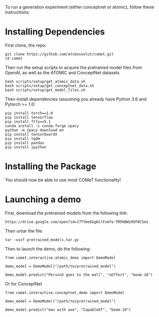 To run a generation experiment (either conceptnet or atomic), follow these instructions:


<h1>Installing Dependencies</h1>

First clone, the repo:

```
git clone https://github.com/atcbosselut/comet.git
cd comet
```

Then run the setup scripts to acquire the pretrained model files from OpenAI, as well as the ATOMIC and ConceptNet datasets

```
bash scripts/setup/get_atomic_data.sh
bash scripts/setup/get_conceptnet_data.sh
bash scripts/setup/get_model_files.sh
```

Then install dependencies (assuming you already have Python 3.6 and Pytorch >= 1.0:

```
pip install torch==1.0
pip install tensorflow
pip install ftfy==5.1
conda install -c conda-forge spacy
python -m spacy download en
pip install tensorboardX
pip install tqdm
pip install pandas
pip install ipython
```

<h1> Installing the Package </h1>

You should now be able to use most COMeT functionality!

<h1> Launching a demo </h1>

First, download the pretrained models from the following link:

```
https://drive.google.com/open?id=17TYbeEGgKslFzmfe-TRFKBWiH5F0CSm1
```

Then untar the file:

```
tar -xvzf pretrained_models.tar.gz
```

Then to launch the demo, do the following:

```
from comet.interactive.atomic_demo import DemoModel

demo_model = DemoModel("/path/to/pretrained_model")

demo_model.predict("PersonX goes to the mall", "xEffect", "beam-10")

```

Or for ConceptNet

```
from comet.interactive.conceptnet_demo import DemoModel

demo_model = DemoModel("/path/to/pretrained_model")

demo_model.predict("man with axe", "CapableOf", "beam-10")

```